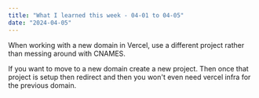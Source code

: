 ```yaml
---
title: "What I learned this week - 04-01 to 04-05"
date: "2024-04-05"
---
```


When working with a new domain in Vercel, use a different project rather than messing around with CNAMES.

If you want to move to a new domain create a new project. Then once that project is setup then redirect and then you won't even need vercel infra for the previous domain.
